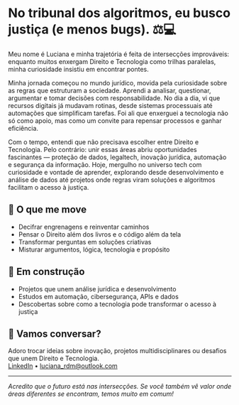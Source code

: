# No tribunal dos algoritmos, eu busco justiça (e menos bugs). ⚖️💻

Meu nome é Luciana e minha trajetória é feita de intersecções improváveis: enquanto muitos enxergam Direito e Tecnologia como trilhas paralelas, minha curiosidade insistiu em encontrar pontes.

Minha jornada começou no mundo jurídico, movida pela curiosidade sobre as regras que estruturam a sociedade. Aprendi a analisar, questionar, argumentar e tomar decisões com responsabilidade. No dia a dia, vi que recursos digitais já mudavam rotinas, desde sistemas processuais até automações que simplificam tarefas. Foi ali que enxerguei a tecnologia não só como apoio, mas como um convite para repensar processos e ganhar eficiência.

Com o tempo, entendi que não precisava escolher entre Direito e Tecnologia. Pelo contrário: unir essas áreas abriu oportunidades fascinantes — proteção de dados, legaltech, inovação jurídica, automação e segurança da informação. Hoje, mergulho no universo tech com curiosidade e vontade de aprender, explorando desde desenvolvimento e análise de dados até projetos onde regras viram soluções e algoritmos facilitam o acesso à justiça.

## 🌊 O que me move

- Decifrar engrenagens e reinventar caminhos
- Pensar o Direito além dos livros e o código além da tela
- Transformar perguntas em soluções criativas
- Misturar argumentos, lógica, tecnologia e propósito

## 🦉 Em construção

- Projetos que unem análise jurídica e desenvolvimento
- Estudos em automação, cibersegurança, APIs e dados
- Descobertas sobre como a tecnologia pode transformar o acesso à justiça

## 💬 Vamos conversar?

Adoro trocar ideias sobre inovação, projetos multidisciplinares ou desafios que unem Direito e Tecnologia.  
[LinkedIn](https://linkedin.com/in/lucianamoura-) • luciana_rdm@outlook.com

---

_Acredito que o futuro está nas intersecções. Se você também vê valor onde áreas diferentes se encontram, temos muito em comum!_
